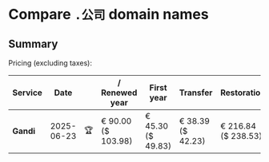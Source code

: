 # Compare `.公司` domain names

## Summary

Pricing (excluding taxes):

| Service | Date |  | / Renewed year | First year | Transfer | Restoration |
|--|--|--|--|--|--|--|
| **Gandi** | 2025-06-23 | 🏆 | € 90.00<br>($ 103.98) | € 45.30<br>($ 49.83) | € 38.39<br>($ 42.23) | € 216.84<br>($ 238.53) |

